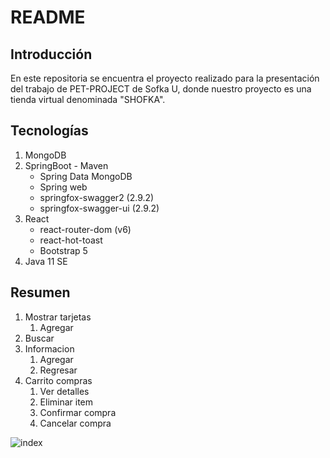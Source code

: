 # README

## Introducción

En este repositoria se encuentra el proyecto realizado para la presentación del trabajo de PET-PROJECT de Sofka U, donde nuestro proyecto es una tienda virtual denominada "SHOFKA".

## Tecnologías 

1. MongoDB
2. SpringBoot - Maven
   * Spring Data MongoDB
   * Spring web
   * springfox-swagger2 (2.9.2)
   * springfox-swagger-ui (2.9.2)
3. React
   * react-router-dom (v6)
   * react-hot-toast
   * Bootstrap 5
4. Java 11 SE

## Resumen

1. Mostrar tarjetas
   1. Agregar
2. Buscar
3. Informacion
   1. Agregar
   2. Regresar
4. Carrito compras
   1. Ver detalles
   2. Eliminar item
   3. Confirmar compra
   4. Cancelar  compra

![index](D:\Sofka\FullStack\codigo\Sofka-ShoppingProject\assets\1.gif)



